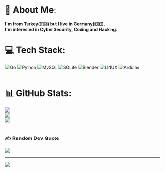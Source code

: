 # 💫 About Me:
 **I'm from Turkey(&#127481;&#127479;) but I live in Germany(&#127465;&#127466;).** <br>**I'm interested in Cyber Security, Coding and Hacking.**


# 💻 Tech Stack:
![Go](https://img.shields.io/badge/go-%2300ADD8.svg?style=for-the-badge&logo=go&logoColor=white) ![Python](https://img.shields.io/badge/python-3670A0?style=for-the-badge&logo=python&logoColor=ffdd54) ![MySQL](https://img.shields.io/badge/mysql-%2300f.svg?style=for-the-badge&logo=mysql&logoColor=white) ![SQLite](https://img.shields.io/badge/sqlite-%2307405e.svg?style=for-the-badge&logo=sqlite&logoColor=white) ![Blender](https://img.shields.io/badge/blender-%23F5792A.svg?style=for-the-badge&logo=blender&logoColor=white) ![LINUX](https://img.shields.io/badge/Linux-FCC624?style=for-the-badge&logo=linux&logoColor=black) ![Arduino](https://img.shields.io/badge/-Arduino-00979D?style=for-the-badge&logo=Arduino&logoColor=white)
<br><br>

# 📊 GitHub Stats:
![](https://github-readme-stats.vercel.app/api?username=kafalar-karisik&theme=tokyonight&hide_border=false&include_all_commits=false&count_private=false)<br/>
![](https://github-readme-streak-stats.herokuapp.com/?user=kafalar-karisik&theme=tokyonight&hide_border=false)<br/>
![](https://github-readme-stats.vercel.app/api/top-langs/?username=kafalar-karisik&theme=tokyonight&hide_border=false&include_all_commits=false&count_private=false&layout=compact)
<br><br>

### ✍️ Random Dev Quote
![](https://quotes-github-readme.vercel.app/api?type=horizontal&theme=tokyonight)

---
[![](https://visitcount.itsvg.in/api?id=kafalar-karisik&icon=2&color=6)](https://visitcount.itsvg.in)

<!-- Proudly created with GPRM ( https://gprm.itsvg.in ) -->
